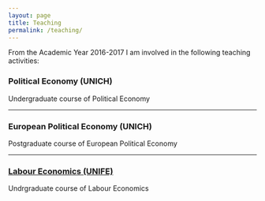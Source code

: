 ```yaml
---
layout: page
title: Teaching
permalink: /teaching/
---
```


From the Academic Year 2016-2017 I am involved in the following teaching activities:

### Political Economy (UNICH)
Undergraduate course of Political Economy

-----

### European Political Economy (UNICH)
Postgraduate course of European Political Economy

-----

### [Labour Economics (UNIFE)](http://www.unife.it/economia/economia/insegnamenti/economia-del-lavoro)
Undrgraduate course of Labour Economics
